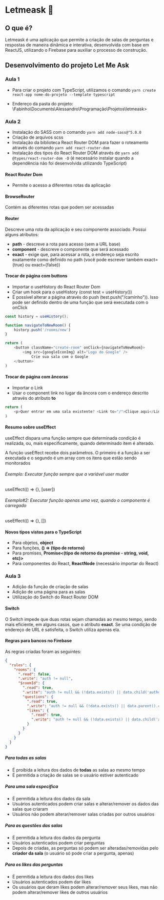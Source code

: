 # Letmeask :purple_heart:

## O que é?
Letmeask é uma aplicação que permite a criação de salas de perguntas e respostas de maneira dinâmica e interativa, desenvolvida com base em ReactJS, utilizando o Firebase para auxiliar o processo de construção.

## Desenvolvimento do projeto Let Me Ask

### Aula 1
- Para criar o projeto com TypeScript, utilizamos o comando `yarn create react-app nome-do-projeto --template typescript`

- Endereço da pasta do projeto: \Fabinho\Documents\Alessandro\Programação\Projetos\letmeask>

### Aula 2
- Instalação do SASS com o comando `yarn add node-sass@^5.0.0`
- Criação de arquivos scss
- Instalação da biblioteca React Router DOM para fazer o roteamento através do comando `yarn add react-router-dom`
- Instalação dos tipos do React Router DOM através de `yarn add @types/react-router-dom -D` (é necessário instalar quando a dependência não foi desenvolvida utilizando TypeScript)

#### React Router Dom
- Permite o acesso a diferentes rotas da aplicação

#### BrowseRouter
Contém as diferentes rotas que podem ser acessadas

#### Router
Descreve uma rota da aplicação e seu componente associado. Possui alguns atributos:

- **path** - descreve a rota para acesso (sem a URL base)
- **component** - descreve o componente que será acessado
- **exact** - exige que, para acessar a rota, o endereço seja escrito exatamente como definido no path (você pode escrever também exact={true} ou exact={false})

#### Trocar de página com buttons
- Importar o useHistory do React Router Dom
- Criar um hook para o useHistory (const test = useHistory())
- É possível alterar a página através do push (test.push("/caminho")). Isso pode ser definido dentro de uma função que será executada com o onClick

```javascript
const history = useHistory();

function navigateToNewRoom() {
	history.push('/rooms/new')
}

return (
	<button className="create-room" onClick={navigateToNewRoom}>
		<img src={googleIconImg} alt="Logo do Google" />
			Crie sua sala com o Google
	</button>
)
```

#### Trocar de página com âncoras
- Importar o Link
- Usar o component link no lugar da âncora com o endereço descrito através do atributo **to**

```javascript
return (
	<p>Quer entrar em uma sala existente? <Link to="/">Clique aqui</Link></p>
)
```

#### Resumo sobre useEffect
useEffect dispara uma função sempre que determinada condição é realizada, ou, mais especificamente, quando determinado item é alterado.

A função useEffect recebe dois parâmetros. O primeiro é a função a ser executada e o segundo é um array com os itens que estão sendo monitorados

###### Exemplo: Executar função sempre que a variável user mudar

useEffect(() => {}, [user])

###### Exemplo#2: Executar função apenas uma vez, quando o componente é carregado

useEffect(() => {}, [])

#### Novos tipos vistos para o TypeScript
- Para objetos, **object**
- Para funções, **() => (tipo de retorno)**
- Para promises, **Promise<(tipo de retorno da promise - string, void, etc)>**
- Para componentes do React, **ReactNode** (necessário importar do React)

### Aula 3
- Adição da função de criação de salas
- Adição de uma página para as salas
- Utilização do Switch do React Router DOM

#### Switch
O Switch impede que duas rotas sejam chamadas ao mesmo tempo, sendo mais eficiente, em alguns casos, que o atributo **exact**. Se uma condição de endereço de URL é satisfeita, o Switch utiliza apenas ela.

#### Regras para bancos no Firebase
As regras criadas foram as seguintes:

```json
{
  "rules": {
    "rooms": {
      ".read": false,
      ".write": "auth != null",
      "$roomId": {
        ".read": true,
        ".write": "auth != null && (!data.exists() || data.child('authorId').val() == auth.id)",
        "questions": {
          ".read": true,
          ".write": "auth != null && (!data.exists() || data.parent().child('authorId').val() == auth.id)",
          "likes": {
            ".read": true,
            ".write": "auth != null && (!data.exists() || data.child('authorId').val() == auth.id)"
          }
        }
      }
    }
  }
}
```

##### Para todas as salas
- É proibida a leitura dos dados de **todas** as salas ao mesmo tempo
- É permitida a criação de salas se o usuário estiver autenticado

##### Para uma sala específica
- É permitida a leitura dos dados da sala
- Usuários autenticados podem criar salas e alterar/remover os dados das salas que criaram
- Usuários não podem alterar/remover salas criadas por outros usuários

##### Para as questões das salas
- É permitida a leitura dos dados da pergunta
- Usuários autenticados podem criar perguntas
- Depois de criadas, as perguntas só podem ser alteradas/removidas pelo **criador da sala** (o usuário só pode criar a pergunta, apenas)

##### Para os likes das perguntas
- É permitida a leitura dos dados dos likes
- Usuários autenticados podem dar likes
- Os usuários que deram likes podem alterar/remover seus likes, mas não podem alterar/remover likes de outros usuários